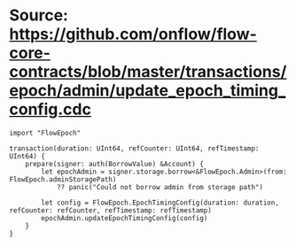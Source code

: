 # Source: https://github.com/onflow/flow-core-contracts/blob/master/transactions/epoch/admin/update_epoch_timing_config.cdc

```
import "FlowEpoch"

transaction(duration: UInt64, refCounter: UInt64, refTimestamp: UInt64) {
    prepare(signer: auth(BorrowValue) &Account) {
        let epochAdmin = signer.storage.borrow<&FlowEpoch.Admin>(from: FlowEpoch.adminStoragePath)
            ?? panic("Could not borrow admin from storage path")

        let config = FlowEpoch.EpochTimingConfig(duration: duration, refCounter: refCounter, refTimestamp: refTimestamp)
        epochAdmin.updateEpochTimingConfig(config)
    }
}
```